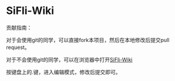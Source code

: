 # SiFli-Wiki

贡献指南：

对于会使用git的同学，可以直接fork本项目，然后在本地修改后提交pull request。

对于不会使用git的同学，可以在浏览器中打开[SiFli-Wiki](https://github.com/OpenSiFli/SiFli-Wiki)

按键盘上的.键，进入编辑模式，修改后提交即可。
